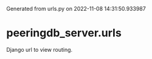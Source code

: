Generated from urls.py on 2022-11-08 14:31:50.933987

# peeringdb_server.urls

Django url to view routing.
